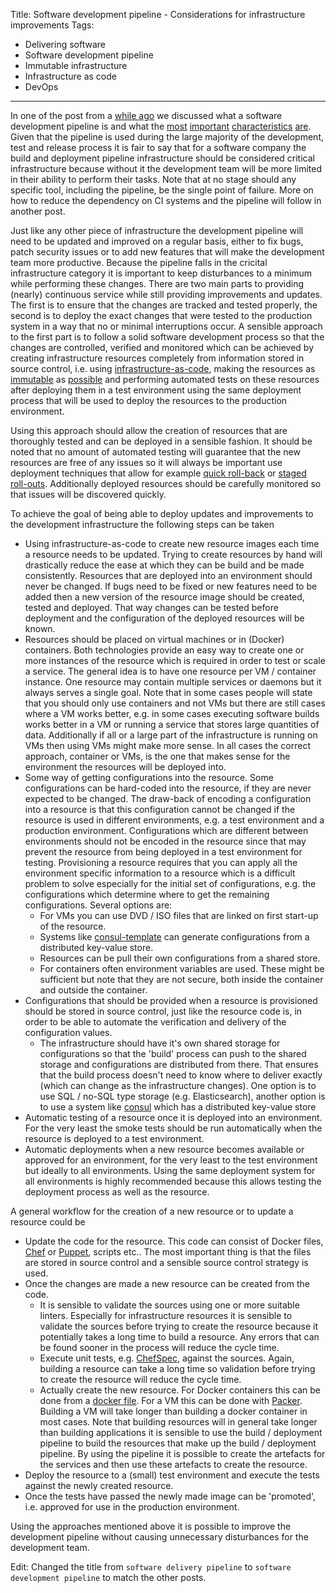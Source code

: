 Title: Software development pipeline - Considerations for infrastructure improvements
Tags:
  - Delivering software
  - Software development pipeline
  - Immutable infrastructure
  - Infrastructure as code
  - DevOps
---

In one of the post from a [while ago](Software-development-pipeline-Design-introduction.html) we
discussed what a software development pipeline is and what the [most](Software-development-pipeline-Design-accuracy.html)
[important](Software-development-pipeline-Design-performance.html)
[characteristics](Software-development-pipeline-Design-resilience.html)
[are](Software-development-pipeline-Design-flexibility.html). Given that the pipeline is used
during the large majority of the development, test and release process it is fair to say that for
a software company the build and deployment pipeline infrastructure should be considered critical
infrastructure because without it the development team will be more limited in their ability to
perform their tasks. Note that at no stage should any specific tool, including the pipeline, be the
single point of failure. More on how to reduce the dependency on CI systems and the pipeline will
follow in another post.

Just like any other piece of infrastructure the development pipeline will need to be updated
and improved on a regular basis, either to fix bugs, patch security issues or to add new features
that will make the development team more productive. Because the pipeline falls in the cricital
infrastructure category it is important to keep disturbances to a minimum while performing these
changes. There are two main parts to providing (nearly) continuous service while still providing
improvements and updates. The first is to ensure that the changes are tracked and tested properly,
the second is to deploy the exact changes that were tested to the production system in a way that no
or minimal interruptions occur. A sensible approach to the first part is to follow a solid software
development process so that the changes are controlled, verified and monitored which can be achieved
by creating infrastructure resources completely from information stored in source control, i.e. using
[infrastructure-as-code](https://en.wikipedia.org/wiki/Infrastructure_as_code), making the resources
as [immutable](https://thenewstack.io/a-brief-look-at-immutable-infrastructure-and-why-it-is-such-a-quest/)
as [possible](https://twitter.com/jezhumble/status/970334897544900609) and performing automated tests
on these resources after deploying them in a test environment using the same deployment process that
will be used to deploy the resources to the production environment.

Using this approach should allow the creation of resources that are thoroughly tested and can be
deployed in a sensible fashion. It should be noted that no amount of automated testing will
guarantee that the new resources are free of any issues so it will always be important use deployment
techniques that allow for example [quick roll-back](https://martinfowler.com/bliki/BlueGreenDeployment.html)
or [staged roll-outs](https://martinfowler.com/bliki/CanaryRelease.html). Additionally deployed
resources should be carefully monitored so that issues will be discovered quickly.

To achieve the goal of being able to deploy updates and improvements to the development
infrastructure the following steps can be taken

- Using infrastructure-as-code to create new resource images each time a resource needs to be updated.
  Trying to create resources by hand will drastically reduce the ease at which they can be build and
  be made consistently. Resources that are deployed into an environment should never be changed. If
  bugs need to be fixed or new features need to be added then a new version of the resource image
  should be created, tested and deployed. That way changes can be tested before deployment and
  the configuration of the deployed resources will be known.
- Resources should be placed on virtual machines or in (Docker) containers. Both technologies provide
  an easy way to create one or more instances of the resource which is required in order to test or
  scale a service. The general idea is to have one resource per VM / container instance. One resource
  may contain multiple services or daemons but it always serves a single goal. Note that in some cases
  people will state that you should only use containers and not VMs but there are still cases where
  a VM works better, e.g. in some cases executing software builds works better in a VM or running
  a service that stores large quantities of data. Additionally if all or a large part of the
  infrastructure is running on VMs then using VMs might make more sense. In all cases the correct
  approach, container or VMs, is the one that makes sense for the environment the resources will
  be deployed into.
- Some way of getting configurations into the resource. Some configurations can be hard-coded into
  the resource, if they are never expected to be changed. The draw-back of encoding a configuration
  into a resource is that this configuration cannot be changed if the resource is used in different
  environments, e.g. a test environment and a production environment. Configurations which are
  different between environments should not be encoded in the resource since that may prevent the
  resource from being deployed in a test environment for testing. Provisioning a resource requires
  that you can apply all the environment specific information to a resource which is a difficult
  problem to solve especially for the initial set of configurations, e.g. the configurations which
  determine where to get the remaining configurations. Several options are:
  - For VMs you can use DVD / ISO files that are linked on first start-up of the resource.
  - Systems like [consul-template](https://github.com/hashicorp/consul-template) can generate
    configurations from a distributed key-value store.
  - Resources can be pull their own configurations from a shared store.
  - For containers often environment variables are used. These might be sufficient but note that they
    are not secure, both inside the container and outside the container.
- Configurations that should be provided when a resource is provisioned should be stored
  in source control, just like the resource code is, in order to be able to automate the verification
  and delivery of the configuration values.
  - The infrastructure should have it's own shared storage for configurations so that the 'build'
    process can push to the shared storage and configurations are distributed from there. That ensures
    that the build process doesn't need to know where to deliver exactly (which can change as the
    infrastructure changes). One option is to use SQL / no-SQL type storage (e.g. Elasticsearch),
    another option is to use a system like [consul](https://consul.io) which has a distributed key-value
    store
- Automatic testing of a resource once it is deployed into an environment. For the very least the
  smoke tests should be run automatically when the resource is deployed to a test environment.
- Automatic deployments when a new resource becomes available or approved for an environment, for
  the very least to the test environment but ideally to all environments. Using the same deployment
  system for all environments is highly recommended because this allows testing the deployment
  process as well as the resource.

A general workflow for the creation of a new resource or to update a resource could be

- Update the code for the resource. This code can consist of Docker files, [Chef](https://www.chef.io/)
  or [Puppet](https://puppet.com/), scripts etc.. The most important thing is that the files are
  stored in source control and a sensible source control strategy is used.
- Once the changes are made a new resource can be created from the code.
  - It is sensible to validate the sources using one or more suitable linters. Especially for infrastructure
    resources it is sensible to validate the sources before trying to create the resource because it
    potentially takes a long time to build a resource. Any errors that can be found sooner in the
    process will reduce the cycle time.
  - Execute unit tests, e.g. [ChefSpec](https://docs.chef.io/chefspec.html), against the sources.
    Again, building a resource can take a long time so validation before trying to create the resource
    will reduce the cycle time.
  - Actually create the new resource. For Docker containers this can be done from a
    [docker file](https://docs.docker.com/engine/reference/builder/). For a VM this can be done with
    [Packer](https://packer.io). Building a VM will take longer than building a docker container in
    most cases. Note that building resources will in general take longer than building applications
    it is sensible to use the build / deployment pipeline to build the resources that make up the
    build / deployment pipeline. By using the pipeline it is possible to create the artefacts for
    the services and then use these artefacts to create the resource.
- Deploy the resource to a (small) test environment and execute the tests against the newly created
  resource.
- Once the tests have passed the newly made image can be 'promoted', i.e. approved for use in the
  production environment.

Using the approaches mentioned above it is possible to improve the development pipeline without
causing unnecessary disturbances for the development team.

Edit: Changed the title from `software delivery pipeline` to `software development pipeline` to match
the other posts.

